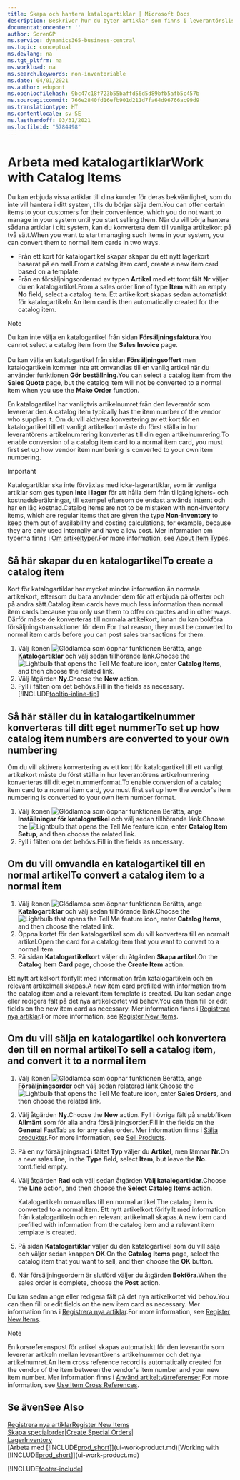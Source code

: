 ```yaml
---
title: Skapa och hantera katalogartiklar | Microsoft Docs
description: Beskriver hur du byter artiklar som finns i leverantörslistan av artiklar, men inte i listan med poster.
documentationcenter: ''
author: SorenGP
ms.service: dynamics365-business-central
ms.topic: conceptual
ms.devlang: na
ms.tgt_pltfrm: na
ms.workload: na
ms.search.keywords: non-inventoriable
ms.date: 04/01/2021
ms.author: edupont
ms.openlocfilehash: 9bc47c18f723b55baffd56d5d89bfb5afb5c457b
ms.sourcegitcommit: 766e2840fd16efb901d211d7fa64d96766ac99d9
ms.translationtype: HT
ms.contentlocale: sv-SE
ms.lasthandoff: 03/31/2021
ms.locfileid: "5784498"
---
```

# <a name="work-with-catalog-items"></a><span data-ttu-id="11cbb-103">Arbeta med katalogartiklar</span><span class="sxs-lookup"><span data-stu-id="11cbb-103">Work with Catalog Items</span></span>
<span data-ttu-id="11cbb-104">Du kan erbjuda vissa artiklar till dina kunder för deras bekvämlighet, som du inte vill hantera i ditt system, tills du börjar sälja dem.</span><span class="sxs-lookup"><span data-stu-id="11cbb-104">You can offer certain items to your customers for their convenience, which you do not want to manage in your system until you start selling them.</span></span> <span data-ttu-id="11cbb-105">När du vill börja hantera sådana artiklar i ditt system, kan du konvertera dem till vanliga artikelkort på två sätt.</span><span class="sxs-lookup"><span data-stu-id="11cbb-105">When you want to start managing such items in your system, you can convert them to normal item cards in two ways.</span></span>

* <span data-ttu-id="11cbb-106">Från ett kort för katalogartikel skapar skapar du ett nytt lagerkort baserat på en mall.</span><span class="sxs-lookup"><span data-stu-id="11cbb-106">From a catalog item card, create a new item card based on a template.</span></span>
* <span data-ttu-id="11cbb-107">Från en försäljningsorderrad av typen **Artikel** med ett tomt fält **Nr** väljer du en katalogartikel.</span><span class="sxs-lookup"><span data-stu-id="11cbb-107">From a sales order line of type **Item** with an empty **No** field, select a catalog item.</span></span> <span data-ttu-id="11cbb-108">Ett artikelkort skapas sedan automatiskt för katalogartikeln.</span><span class="sxs-lookup"><span data-stu-id="11cbb-108">An item card is then automatically created for the catalog item.</span></span>

> [!NOTE]  
> <span data-ttu-id="11cbb-109">Du kan inte välja en katalogartikel från sidan **Försäljningsfaktura**.</span><span class="sxs-lookup"><span data-stu-id="11cbb-109">You cannot select a catalog item from the **Sales Invoice** page.</span></span><br /><br />
> <span data-ttu-id="11cbb-110">Du kan välja en katalogartikel från sidan **Försäljningsoffert** men katalogartikeln kommer inte att omvandlas till en vanlig artikel när du använder funktionen **Gör beställning**.</span><span class="sxs-lookup"><span data-stu-id="11cbb-110">You can select a catalog item from the **Sales Quote** page, but the catalog item will not be converted to a normal item when you use the **Make Order** function.</span></span>

<span data-ttu-id="11cbb-111">En katalogartikel har vanligtvis artikelnumret från den leverantör som levererar den.</span><span class="sxs-lookup"><span data-stu-id="11cbb-111">A catalog item typically has the item number of the vendor who supplies it.</span></span> <span data-ttu-id="11cbb-112">Om du vill aktivera konvertering av ett kort för en katalogartikel till ett vanligt artikelkort måste du först ställa in hur leverantörens artikelnumrering konverteras till din egen artikelnumrering.</span><span class="sxs-lookup"><span data-stu-id="11cbb-112">To enable conversion of a catalog item card to a normal item card, you must first set up how vendor item numbering is converted to your own item numbering.</span></span>   

> [!Important]
> <span data-ttu-id="11cbb-113">Katalogartiklar ska inte förväxlas med icke-lagerartiklar, som är vanliga artiklar som ges typen **Inte i lager** för att hålla dem från tillgänglighets- och kostnadsberäkningar, till exempel eftersom de endast används internt och har en låg kostnad.</span><span class="sxs-lookup"><span data-stu-id="11cbb-113">Catalog items are not to be mistaken with non-inventory items, which are regular items that are given the type **Non-Inventory** to keep them out of availability and costing calculations, for example, because they are only used internally and have a low cost.</span></span> <span data-ttu-id="11cbb-114">Mer information om typerna finns i [Om artikeltyper](inventory-about-item-types.md).</span><span class="sxs-lookup"><span data-stu-id="11cbb-114">For more information, see [About Item Types](inventory-about-item-types.md).</span></span>

## <a name="to-create-a-catalog-item"></a><span data-ttu-id="11cbb-115">Så här skapar du en katalogartikel</span><span class="sxs-lookup"><span data-stu-id="11cbb-115">To create a catalog item</span></span>
<span data-ttu-id="11cbb-116">Kort för katalogartiklar har mycket mindre information än normala artikelkort, eftersom du bara använder dem för att erbjuda på offerter och på andra sätt.</span><span class="sxs-lookup"><span data-stu-id="11cbb-116">Catalog item cards have much less information than normal item cards because you only use them to offer on quotes and in other ways.</span></span> <span data-ttu-id="11cbb-117">Därför måste de konverteras till normala artikelkort, innan du kan bokföra försäljningstransaktioner för dem.</span><span class="sxs-lookup"><span data-stu-id="11cbb-117">For that reason, they must be converted to normal item cards before you can post sales transactions for them.</span></span>

1. <span data-ttu-id="11cbb-118">Välj ikonen ![Glödlampa som öppnar funktionen Berätta](media/ui-search/search_small.png "Berätta vad du vill göra"), ange **Katalogartiklar** och välj sedan tillhörande länk.</span><span class="sxs-lookup"><span data-stu-id="11cbb-118">Choose the ![Lightbulb that opens the Tell Me feature](media/ui-search/search_small.png "Tell me what you want to do") icon, enter **Catalog Items**, and then choose the related link.</span></span>
2. <span data-ttu-id="11cbb-119">Välj åtgärden **Ny**.</span><span class="sxs-lookup"><span data-stu-id="11cbb-119">Choose the **New** action.</span></span>
3. <span data-ttu-id="11cbb-120">Fyll i fälten om det behövs.</span><span class="sxs-lookup"><span data-stu-id="11cbb-120">Fill in the fields as necessary.</span></span> [!INCLUDE[tooltip-inline-tip](includes/tooltip-inline-tip_md.md)]

## <a name="to-set-up-how-catalog-item-numbers-are-converted-to-your-own-numbering"></a><span data-ttu-id="11cbb-121">Så här ställer du in katalogartikelnummer konverteras till ditt eget nummer</span><span class="sxs-lookup"><span data-stu-id="11cbb-121">To set up how catalog item numbers are converted to your own numbering</span></span>
<span data-ttu-id="11cbb-122">Om du vill aktivera konvertering av ett kort för katalogartikel till ett vanligt artikelkort måste du först ställa in hur leverantörens artikelnumrering konverteras till dit eget nummerformat.</span><span class="sxs-lookup"><span data-stu-id="11cbb-122">To enable conversion of a catalog item card to a normal item card, you must first set up how the vendor's item numbering is converted to your own item number format.</span></span>

1. <span data-ttu-id="11cbb-123">Välj ikonen ![Glödlampa som öppnar funktionen Berätta](media/ui-search/search_small.png "Berätta vad du vill göra"), ange **Inställningar för katalogartikel** och välj sedan tillhörande länk.</span><span class="sxs-lookup"><span data-stu-id="11cbb-123">Choose the ![Lightbulb that opens the Tell Me feature](media/ui-search/search_small.png "Tell me what you want to do") icon, enter **Catalog Item Setup**, and then choose the related link.</span></span>
2. <span data-ttu-id="11cbb-124">Fyll i fälten om det behövs.</span><span class="sxs-lookup"><span data-stu-id="11cbb-124">Fill in the fields as necessary.</span></span>

## <a name="to-convert-a-catalog-item-to-a-normal-item"></a><span data-ttu-id="11cbb-125">Om du vill omvandla en katalogartikel till en normal artikel</span><span class="sxs-lookup"><span data-stu-id="11cbb-125">To convert a catalog item to a normal item</span></span>
1. <span data-ttu-id="11cbb-126">Välj ikonen ![Glödlampa som öppnar funktionen Berätta](media/ui-search/search_small.png "Berätta vad du vill göra"), ange **Katalogartiklar** och välj sedan tillhörande länk.</span><span class="sxs-lookup"><span data-stu-id="11cbb-126">Choose the ![Lightbulb that opens the Tell Me feature](media/ui-search/search_small.png "Tell me what you want to do") icon, enter **Catalog Items**, and then choose the related link.</span></span>
2. <span data-ttu-id="11cbb-127">Öppna kortet för den katalogartikel som du vill konvertera till en normalt artikel.</span><span class="sxs-lookup"><span data-stu-id="11cbb-127">Open the card for a catalog item that you want to convert to a normal item.</span></span>
3. <span data-ttu-id="11cbb-128">På sidan **Katalogartikelkort** väljer du åtgärden **Skapa artikel**.</span><span class="sxs-lookup"><span data-stu-id="11cbb-128">On the **Catalog Item Card** page, choose the **Create Item** action.</span></span>

<span data-ttu-id="11cbb-129">Ett nytt artikelkort förifyllt med information från katalogartikeln och en relevant artikelmall skapas.</span><span class="sxs-lookup"><span data-stu-id="11cbb-129">A new item card prefilled with information from the catalog item and a relevant item template is created.</span></span> <span data-ttu-id="11cbb-130">Du kan sedan ange eller redigera fält på det nya artikelkortet vid behov.</span><span class="sxs-lookup"><span data-stu-id="11cbb-130">You can then fill or edit fields on the new item card as necessary.</span></span> <span data-ttu-id="11cbb-131">Mer information finns i [Registrera nya artiklar](inventory-how-register-new-items.md).</span><span class="sxs-lookup"><span data-stu-id="11cbb-131">For more information, see [Register New Items](inventory-how-register-new-items.md).</span></span>

## <a name="to-sell-a-catalog-item-and-convert-it-to-a-normal-item"></a><span data-ttu-id="11cbb-132">Om du vill sälja en katalogartikel och konvertera den till en normal artikel</span><span class="sxs-lookup"><span data-stu-id="11cbb-132">To sell a catalog item, and convert it to a normal item</span></span>
1. <span data-ttu-id="11cbb-133">Välj ikonen ![Glödlampa som öppnar funktionen Berätta](media/ui-search/search_small.png "Berätta vad du vill göra"), ange **Försäljningsorder** och välj sedan relaterad länk.</span><span class="sxs-lookup"><span data-stu-id="11cbb-133">Choose the ![Lightbulb that opens the Tell Me feature](media/ui-search/search_small.png "Tell me what you want to do") icon, enter **Sales Orders**, and then choose the related link.</span></span>
2. <span data-ttu-id="11cbb-134">Välj åtgärden **Ny**.</span><span class="sxs-lookup"><span data-stu-id="11cbb-134">Choose the **New** action.</span></span> <span data-ttu-id="11cbb-135">Fyll i övriga fält på snabbfliken **Allmänt** som för alla andra försäljningsorder.</span><span class="sxs-lookup"><span data-stu-id="11cbb-135">Fill in the fields on the **General** FastTab as for any sales order.</span></span> <span data-ttu-id="11cbb-136">Mer information finns i [Sälja produkter](sales-how-sell-products.md).</span><span class="sxs-lookup"><span data-stu-id="11cbb-136">For more information, see [Sell Products](sales-how-sell-products.md).</span></span>
3. <span data-ttu-id="11cbb-137">På en ny försäljningsrad i fältet **Typ** väljer du **Artikel**, men lämnar **Nr.**</span><span class="sxs-lookup"><span data-stu-id="11cbb-137">On a new sales line, in the **Type** field, select **Item**, but leave the **No.**</span></span> <span data-ttu-id="11cbb-138">tomt.</span><span class="sxs-lookup"><span data-stu-id="11cbb-138">field empty.</span></span>
4. <span data-ttu-id="11cbb-139">Välj åtgärden **Rad** och välj sedan åtgärden **Välj katalogartiklar**.</span><span class="sxs-lookup"><span data-stu-id="11cbb-139">Choose the **Line** action, and then choose the **Select Catalog Items** action.</span></span>

    <span data-ttu-id="11cbb-140">Katalogartikeln omvandlas till en normal artikel.</span><span class="sxs-lookup"><span data-stu-id="11cbb-140">The catalog item is converted to a normal item.</span></span> <span data-ttu-id="11cbb-141">Ett nytt artikelkort förifyllt med information från katalogartikeln och en relevant artikelmall skapas.</span><span class="sxs-lookup"><span data-stu-id="11cbb-141">A new item card prefilled with information from the catalog item and a relevant item template is created.</span></span>
5. <span data-ttu-id="11cbb-142">På sidan **Katalogartiklar** väljer du den katalogartikel som du vill sälja och väljer sedan knappen **OK**.</span><span class="sxs-lookup"><span data-stu-id="11cbb-142">On the **Catalog Items** page, select the catalog item that you want to sell, and then choose the **OK** button.</span></span>
6. <span data-ttu-id="11cbb-143">När försäljningsordern är slutförd väljer du åtgärden **Bokföra**.</span><span class="sxs-lookup"><span data-stu-id="11cbb-143">When the sales order is complete, choose the **Post** action.</span></span>

<span data-ttu-id="11cbb-144">Du kan sedan ange eller redigera fält på det nya artikelkortet vid behov.</span><span class="sxs-lookup"><span data-stu-id="11cbb-144">You can then fill or edit fields on the new item card as necessary.</span></span> <span data-ttu-id="11cbb-145">Mer information finns i [Registrera nya artiklar](inventory-how-register-new-items.md).</span><span class="sxs-lookup"><span data-stu-id="11cbb-145">For more information, see [Register New Items](inventory-how-register-new-items.md).</span></span>

> [!NOTE]  
>   <span data-ttu-id="11cbb-146">En korsreferenspost för artikel skapas automatiskt för den leverantör som levererar artikeln mellan leverantörens artikelnummer och det nya artikelnumret.</span><span class="sxs-lookup"><span data-stu-id="11cbb-146">An Item cross reference record is automatically created for the vendor of the item between the vendor's item number and your new item number.</span></span> <span data-ttu-id="11cbb-147">Mer information finns i [Använd artikeltvärreferenser](inventory-how-use-item-cross-refs.md).</span><span class="sxs-lookup"><span data-stu-id="11cbb-147">For more information, see [Use Item Cross References](inventory-how-use-item-cross-refs.md).</span></span>

## <a name="see-also"></a><span data-ttu-id="11cbb-148">Se även</span><span class="sxs-lookup"><span data-stu-id="11cbb-148">See Also</span></span>
[<span data-ttu-id="11cbb-149">Registrera nya artiklar</span><span class="sxs-lookup"><span data-stu-id="11cbb-149">Register New Items</span></span>](inventory-how-register-new-items.md)  
<span data-ttu-id="11cbb-150">[Skapa specialorder](sales-how-to-create-special-orders.md)|</span><span class="sxs-lookup"><span data-stu-id="11cbb-150">[Create Special Orders](sales-how-to-create-special-orders.md)|</span></span>  
[<span data-ttu-id="11cbb-151">Lager</span><span class="sxs-lookup"><span data-stu-id="11cbb-151">Inventory</span></span>](inventory-manage-inventory.md)  
<span data-ttu-id="11cbb-152">[Arbeta med [!INCLUDE[prod_short](includes/prod_short.md)]](ui-work-product.md)</span><span class="sxs-lookup"><span data-stu-id="11cbb-152">[Working with [!INCLUDE[prod_short](includes/prod_short.md)]](ui-work-product.md)</span></span>


[!INCLUDE[footer-include](includes/footer-banner.md)]